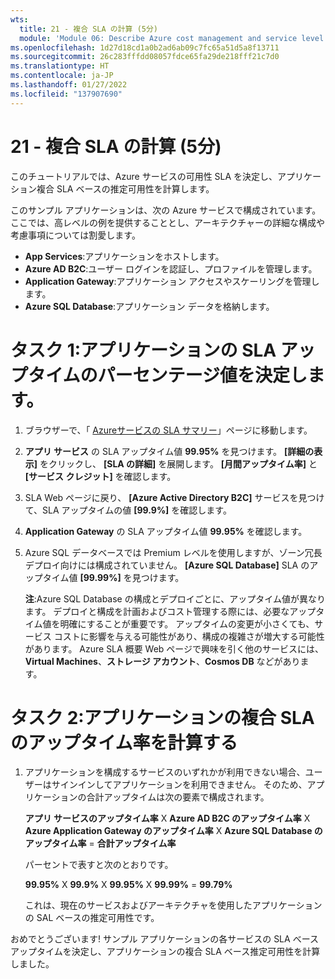 ```yaml
---
wts:
  title: 21 - 複合 SLA の計算 (5分)
  module: 'Module 06: Describe Azure cost management and service level agreements'
ms.openlocfilehash: 1d27d18cd1a0b2ad6ab09c7fc65a51d5a8f13711
ms.sourcegitcommit: 26c283fffdd08057fdce65fa29de218fff21c7d0
ms.translationtype: HT
ms.contentlocale: ja-JP
ms.lasthandoff: 01/27/2022
ms.locfileid: "137907690"
---
```

# <a name="21---calculate-composite-slas-5-min"></a>21 - 複合 SLA の計算 (5分)

このチュートリアルでは、Azure サービスの可用性 SLA を決定し、アプリケーション複合 SLA ベースの推定可用性を計算します。

このサンプル アプリケーションは、次の Azure サービスで構成されています。 ここでは、高レベルの例を提供することとし、アーキテクチャーの詳細な構成や考慮事項については割愛します。

+ **App Services**:アプリケーションをホストします。
+ **Azure AD B2C**:ユーザー ログインを認証し、プロファイルを管理します。
+ **Application Gateway**:アプリケーション アクセスやスケーリングを管理します。 
+ **Azure SQL Database**:アプリケーション データを格納します。 

# <a name="task-1-determine-the-sla-uptime-percentage-values-for-our-application"></a>タスク 1:アプリケーションの SLA アップタイムのパーセンテージ値を決定します。

1. ブラウザーで、「 [Azureサービスの SLA サマリー](https://azure.microsoft.com/en-us/support/legal/sla/summary/)」ページに移動します。

2. **アプリ サービス** の SLA アップタイム値 **99.95%** を見つけます。 **[詳細の表示]** をクリックし、 **[SLA の詳細]** を展開します。 **[月間アップタイム率]** と **[サービス クレジット]** を確認します。

3. SLA Web ページに戻り、 **[Azure Active Directory B2C]** サービスを見つけて、SLA アップタイムの値 **[99.9%]** を確認します。 

4. **Application Gateway** の SLA アップタイム値 **99.95%** を確認します。 

5. Azure SQL データベースでは Premium レベルを使用しますが、ゾーン冗長デプロイ向けには構成されていません。 **[Azure SQL Database]** SLA のアップタイム値 **[99.99%]** を見つけます。 

    **注**:Azure SQL Database の構成とデプロイごとに、アップタイム値が異なります。 デプロイと構成を計画およびコスト管理する際には、必要なアップタイム値を明確にすることが重要です。 アップタイムの変更が小さくても、サービス コストに影響を与える可能性があり、構成の複雑さが増大する可能性があります。 Azure SLA 概要 Web ページで興味を引く他のサービスには、**Virtual Machines**、**ストレージ アカウント**、**Cosmos DB** などがあります。

# <a name="task-2-calculate-the-application-composite-sla-percentage-uptime"></a>タスク 2:アプリケーションの複合 SLA のアップタイム率を計算する

1. アプリケーションを構成するサービスのいずれかが利用できない場合、ユーザーはサインインしてアプリケーションを利用できません。 そのため、アプリケーションの合計アップタイムは次の要素で構成されます。

    **アプリ サービスのアップタイム率** X **Azure AD B2C のアップタイム率** X  **Azure Application Gateway のアップタイム率** X **Azure SQL Database のアップタイム率** = **合計アップタイム率**

    パーセントで表すと次のとおりです。

    **99.95%** X **99.9%** X **99.95%** X **99.99%**  = **99.79%**

    これは、現在のサービスおよびアーキテクチャを使用したアプリケーションの SAL ベースの推定可用性です。

おめでとうございます! サンプル アプリケーションの各サービスの SLA べース アップタイムを決定し、アプリケーションの複合 SLA ベース推定可用性を計算しました。
